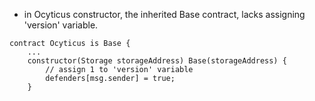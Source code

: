 - in Ocyticus constructor, the inherited Base contract, lacks assigning 'version' variable.
```
contract Ocyticus is Base {
	...
	constructor(Storage storageAddress) Base(storageAddress) {
		// assign 1 to 'version' variable
		defenders[msg.sender] = true;
	}
```